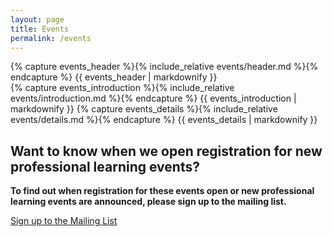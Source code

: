 ```yaml
---
layout: page
title: Events
permalink: /events
---
```


<!-- Slider Start -->
<section id="global-header">
  <div class="container">
      <div class="row">
          <div class="col-md-12">
              <div class="block">
                {% capture events_header %}{% include_relative events/header.md %}{% endcapture %}
                {{ events_header | markdownify }}
              </div>
          </div>
      </div>
  </div>
</section>
<!-- Portfolio Start -->
<section id="portfolio-work">
  <div class="container">
    <div class="row">
      <div class="col-md-12">
        <div class="block">
          {% capture events_introduction %}{% include_relative events/introduction.md %}{% endcapture %}
          {{ events_introduction | markdownify }}
          {% capture events_details %}{% include_relative events/details.md %}{% endcapture %}
          {{ events_details | markdownify }}
        </div>
      </div>
    </div>
  </div>
</section>
<!-- Call to action Start -->
<section id="call-to-action">
  <div class="container">
    <div class="row">
      <div class="col-md-12">
        <div class="block">
          <h2>Want to know when we open registration for new professional learning events?</h2>
          <b><p class="big-text">To find out when registration for these events open or new professional learning events are announced, please sign up to the mailing list.</p></b>
          <a class="btn btn-default btn-call-to-action" href="https://goo.gl/forms/uhFt9j740ELhKKxK2">Sign up to the Mailing List</a>
        </div>
      </div>
    </div>
  </div>
</section>
